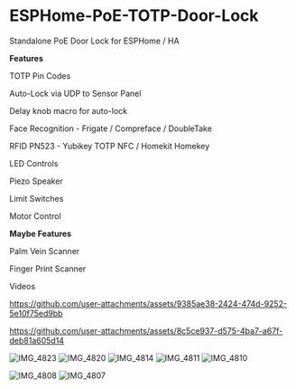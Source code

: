 # ESPHome-PoE-TOTP-Door-Lock
Standalone PoE Door Lock for ESPHome / HA

**Features**

TOTP Pin Codes

Auto-Lock via UDP to Sensor Panel

Delay knob macro for auto-lock

Face Recognition - Frigate / Compreface / DoubleTake

RFID PN523 - Yubikey TOTP NFC / Homekit Homekey

LED Controls

Piezo Speaker

Limit Switches

Motor Control

**Maybe Features**

Palm Vein Scanner

Finger Print Scanner


Videos

https://github.com/user-attachments/assets/9385ae38-2424-474d-9252-5e10f75ed9bb

https://github.com/user-attachments/assets/8c5ce937-d575-4ba7-a67f-deb81a605d14

![IMG_4823](https://github.com/user-attachments/assets/9a781541-7756-4bc7-a405-9dbed2648b56)
![IMG_4820](https://github.com/user-attachments/assets/6bd1ac63-4605-421f-be82-58db4b258806)
![IMG_4814](https://github.com/user-attachments/assets/24dd9078-e968-4c4d-85bc-d2eb15fbce83)
![IMG_4811](https://github.com/user-attachments/assets/f4c2172f-d9bb-432c-b15d-057c316f9fa6)
![IMG_4810](https://github.com/user-attachments/assets/150ee124-b38c-4d57-ad51-f7c8ba9aeb02)

![IMG_4808](https://github.com/user-attachments/assets/dffecc4f-ddcd-46fd-b395-2961e8ddc743)
![IMG_4807](https://github.com/user-attachments/assets/d9a0b240-5298-43ff-9a54-defecba8813a)
